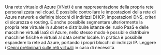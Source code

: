 Una rete virtuale di Azure (VNet) è una rappresentazione della propria rete personalizzata nel cloud. È possibile controllare le impostazioni della rete di Azure network e definire blocchi di indirizzi DHCP, impostazioni DNS, criteri di sicurezza e routing. È anche possibile segmentare ulteriormente la propria rete virtuale in subnet e distribuire istanze del ruolo PaaS e delle macchine virtuali IaaS di Azure, nello stesso modo è possibile distribuire macchine fisiche e virtuali al data center locale. In pratica è possibile espandere la rete ad Azure, portando i propri blocchi di indirizzi IP. Leggere i [Cenni preliminari sulle reti virtuali](../articles/virtual-network/virtual-networks-overview.md) in caso di necessità.

<!---HONumber=AcomDC_0323_2016-->